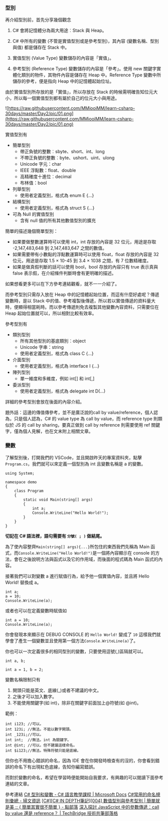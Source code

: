 ### 型別

再介紹型別前，首先分享幾個觀念

1. C# 會將記憶體分為兩大用途︰Stack 與 Heap。

2. C# 中所有的變數 (不管是實值型別或是參考型別)，其內容 (變數名稱、型別與值) 都是儲存在 Stack 中。

3. 實值型別 (Value Type) 變數儲存的內容是「實值」。

4. 參考型別 (Reference Type) 變數儲存的內容是「參考」。使用 new 關鍵字實體化類別的物件，其物件內容是儲存在 Heap 中。Reference Type 變數中所儲存的參考，便是指向 Heap 中的記憶體起始位址。

由於實值型別所存放的是「實值」，所以存放在 Stack 的時候需明確告知位元大小，所以每一個實值型別都有屬於自己的位元大小與用途。

![https://raw.githubusercontent.com/MMiooiMM/learn-csharp-30days/master/Day2/pic/01.png](https://raw.githubusercontent.com/MMiooiMM/learn-csharp-30days/master/Day2/pic/01.png)

實值型別有

* 簡單型別
  * 帶正負號的整數︰sbyte、short、int、long
  * 不帶正負號的整數︰byte、ushort、uint、ulong
  * Unicode 字元：char
  * IEEE 浮點數：float、double
  * 高精確度十進位︰decimal
  * 布林值：bool
* 列舉型別
  * 使用者定義型別，格式為 enum E {...}
* 結構型別
  * 使用者定義型別，格式為 struct S {...}
* 可為 Null 的實值型別
  * 含有 null 值的所有其他數值型別的擴充

簡單的描述幾個簡單型別：

* 如果要做整數運算時可以使用 int，int 存放的內容是 32 位元，用途是存取 -2,147,483,648 到 2,147,483,647 之間的數值。
* 如果需要帶有小數點的浮點數運算時可以使用 float，float 存放的內容是 32 位元，用途是存取 1.5 × 10-45 到 3.4 × 1038 之間，有 7 位數精確度。
* 如果是做真假判斷的話可以使用 bool，bool 存放的內容只有 true 表示真與 false 表示假，在介紹條件判斷時會有更明確的描述。

如果想看更多可以在下方參考連結觀看，就不一一介紹了。

而參考型別只需存入放在 Heap 中的記憶體起始位置，而這有什麼好處呢？傳遞變數時，是以 Stack 中的值、參考複製後傳遞，所以若以實值傳遞的資料量大時，便顯得相當耗時。而以參考傳遞則免去複製其他變數內容資料，只需要位在 Heap 起始位置就可以，所以相對比較有效率。

參考型別有

* 類別型別
  * 所有其他型別的基底類別︰object
  * Unicode 字串：string
  * 使用者定義型別，格式為 class C {...}
* 介面型別
  * 使用者定義型別，格式為 interface I {...}
* 陣列型別
  * 單一維度和多維度，例如 int[] 和 int[,]
* 委派型別
  * 使用者定義型別，格式為 delegate int D(...)

詳細的參考型別會放在後面的內容介紹。

題外話：這邊的傳值傳參考，並不是廣泛說的call by value/reference，個人認為，只是個人認為，C# 的 value type 為 call by value，而 reference type 則類似於 JS 的 call by sharing，要真正做到 call by reference 則需要使用 ref 關鍵字，僅為個人見解，也在文末附上相關文章。

### 變數

了解型別後，打開我們的 VSCode，並且開啟昨天的專案資料夾，點擊 ```Program.cs```，我們就可以來定義一個型別為 int 且變數名稱是 a 的變數。

```CSharp=
using System;

namespace demo
{
    class Program
    {
        static void Main(string[] args)
        {
            int a;
            Console.WriteLine("Hello World!");
        }
    }
}
```

**切記在 C# 語法裡，語句需要有 ```分號( ; )``` 做結尾。**

為了使內容整齊```Main(string[] args){...}```所包住的東西我們先稱為 Main 函式，而```Console.WriteLine("Hello World!")```是一個將內容顯示在 console 的方法，會在之後說明方法與函式以及它的作用域，而後面的程式碼為 Main 函式的內容。

接著我們可以對變數 a 進行賦值行為，給予他一個實值內容，並且將 Hello World! 替換成 a。

```CSharp=
int a;
a = 10;
Console.WriteLine(a);
```

或者也可以在定義變數時賦值如

```CSharp=
int a = 10;
Console.WriteLine(a);
```

你會發現本來顯示在 DEBUG CONSOLE 的 ```Hello World!``` 變成了 ```10``` 這樣我們就學會了產生一個變數並且使用第一個方法```Console.WriteLine(a)```了。

你也可以一次定義很多的相同型別的變數，只要使用逗號(,)區隔就可以。

```csharp=
int a, b;
```

```csharp=
int a = 1, b = 2;
```

變數名稱限制只有

1. 開頭只能是英文、底線(\_)或者不建議的中文。
2. 之後才可以加入數字。
3. 不能使用關鍵字(如 int)，除非在關鍵字前面加上@符號(如 @int)。

範例：

```csharp=
int i123; //可以。
int 123i; //無法。不能以數字開頭。
int _123i;//可以。
int int;  //無法。int 為關鍵字。
int @int; //可以。但不建議這樣命名。
int $i123;//無法。特殊符號只能是底線。
```

但你也不用擔心錯誤的命名，因為 IDE 會在你開發時檢查有的沒的，你會看到錯誤的命名下有出現紅色底線，告知你編寫錯誤。

而對於變數的命名，希望在學習時便能開始自我要求，有興趣的可以閱讀下面參考連結的文章。

參考連結
[C# 型別和變數 - C# 語言教學課程 | Microsoft Docs]
[C#常用的命名規則彙總 - 掃文資訊]
[\[C#\]\[C# IN DEPTH筆記\]\[004\] 數值型別與參考型別 | 簡單就是美 :: { 簡單其實很不簡單 } - 點部落]
[深入探討 JavaScript 中的參數傳遞：call by value 還是 reference？ | TechBridge 技術共筆部落格]

[C# 型別和變數 - C# 語言教學課程 | Microsoft Docs]: https://docs.microsoft.com/zh-tw/dotnet/csharp/tour-of-csharp/types-and-variables
[C#常用的命名規則彙總 - 掃文資訊]: https://hk.saowen.com/a/564a774a2ce8c7b4c7197cc11bbca401a40db9d53b6442b9ed523b1c20e1b6f1
[\[C#\]\[C# IN DEPTH筆記\]\[004\] 數值型別與參考型別 | 簡單就是美 :: { 簡單其實很不簡單 } - 點部落]: https://dotblogs.com.tw/davis/2009/12/30/12737
[深入探討 JavaScript 中的參數傳遞：call by value 還是 reference？ | TechBridge 技術共筆部落格]: https://blog.techbridge.cc/2018/06/23/javascript-call-by-value-or-reference/